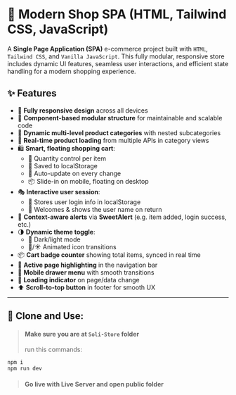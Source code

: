 # 🛒 Modern Shop SPA (HTML, Tailwind CSS, JavaScript)

A **Single Page Application (SPA)** e-commerce project built with `HTML`, `Tailwind CSS`, and `Vanilla JavaScript`. This fully modular, responsive store includes dynamic UI features, seamless user interactions, and efficient state handling for a modern shopping experience.

## ✨ Features

- 📱 **Fully responsive design** across all devices
- 🧩 **Component-based modular structure** for maintainable and scalable code
- 📂 **Dynamic multi-level product categories** with nested subcategories
- 🔄 **Real-time product loading** from multiple APIs in category views
- 🛍️ **Smart, floating shopping cart**:
  - 🧮 Quantity control per item
  - 💾 Saved to localStorage
  - 🔁 Auto-update on every change
  - 📦 Slide-in on mobile, floating on desktop
- 🎭 **Interactive user session**:
  - 🔐 Stores user login info in localStorage
  - 👋 Welcomes & shows the user name on return
- 🧠 **Context-aware alerts** via **SweetAlert** (e.g. item added, login success, etc.)
- 🌗 **Dynamic theme toggle**:
  - 🎨 Dark/light mode
  - 🌙/☀️ Animated icon transitions
- 📦 **Cart badge counter** showing total items, synced in real time
- 📜 **Active page highlighting** in the navigation bar
- 📱 **Mobile drawer menu** with smooth transitions
- 🔄 **Loading indicator** on page/data change
- ⬆️ **Scroll-to-top button** in footer for smooth UX
  
---
## 🤞 Clone and Use:
>#### Make sure you are at `Soli-Store` folder 
> run this commands:
```
npm i
npm run dev
```
> #### Go live with Live Server and open public folder
